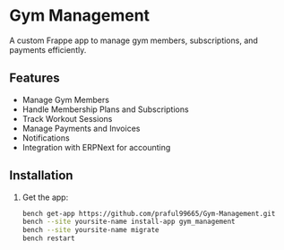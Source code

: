 # Gym Management

A custom Frappe app to manage gym members, subscriptions, and payments efficiently.

## Features
- Manage Gym Members
- Handle Membership Plans and Subscriptions
- Track Workout Sessions
- Manage Payments and Invoices
- Notifications
- Integration with ERPNext for accounting

## Installation
1. Get the app:
   ```bash
   bench get-app https://github.com/praful99665/Gym-Management.git
   bench --site yoursite-name install-app gym_management
   bench --site yoursite-name migrate
   bench restart
